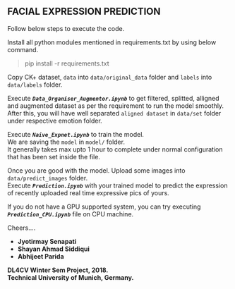 

## FACIAL EXPRESSION PREDICTION       


Follow below steps to execute the code.<br/>

Install all python modules mentioned in requirements.txt by using below command.<br/>

> pip install -r requirements.txt

Copy CK+ dataset, `data` into `data/original_data` folder and `labels` into `data/labels` folder.<br/>

Execute **_`Data_Organiser_Augmentor.ipynb`_** to get filtered, splitted, alligned and augmented dataset 
as per the requirement to run the model smoothly. <br/>
After this, you will have well separated `aligned dataset` in `data/set` folder under respective emotion folder.<br/>

Execute **_`Naive_Expnet.ipynb`_** to train the model.<br/>
We are saving the `model` in `model/` folder.<br/>
It generally takes max upto 1 hour to complete under normal configuration that has been set inside the file.<br/>

Once you are good with the model. Upload some images into `data/predict_images` folder.<br/>
Execute **_`Prediction.ipynb`_** with your trained model to predict the expression of recently uploaded real time expressive pics of yours.<br/>

If you do not have a GPU supported system, you can try executing **_`Prediction_CPU.ipynb`_** file on CPU machine.<br/>

Cheers....

- **Jyotirmay Senapati**
- **Shayan Ahmad Siddiqui**
- **Abhijeet Parida**

**DL4CV Winter Sem Project, 2018.**
<br/>
**Technical University of Munich, Germany.**

